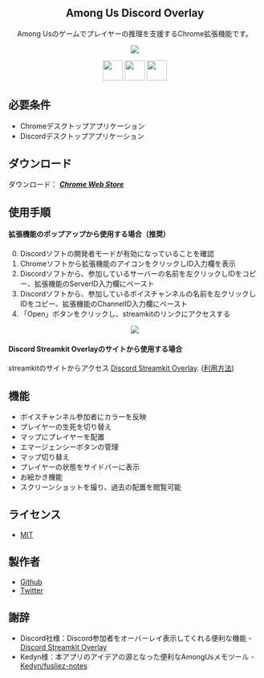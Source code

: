 <h2 align="center">Among Us Discord Overlay</h2>
<p align="center">Among Usのゲームでプレイヤーの推理を支援するChrome拡張機能です。</p>

<p align="center">
 <img src="https://user-images.githubusercontent.com/67271461/104057200-17bdef80-5235-11eb-81da-1003bea7b7a3.gif"/>
</p>

<p align="center">
  <a href="https://jqueryui.com/"><img src="https://user-images.githubusercontent.com/67271461/104057526-a6cb0780-5235-11eb-8627-d18c87969cc5.png" height="40px;" /></a>
  <a href="http://bgrins.github.io/spectrum/"><img src="https://user-images.githubusercontent.com/67271461/104057533-a92d6180-5235-11eb-9c3a-d2666d551af7.png" height="40px;" /></a>
  <a href="http://fabricjs.com/"><img src="https://user-images.githubusercontent.com/67271461/104888448-1b2d4580-59b0-11eb-811f-2a12310df39d.png" height="40px;" /></a>
</p>

## 必要条件

- Chromeデスクトップアプリケーション
- Discordデスクトップアプリケーション

## ダウンロード

ダウンロード： **_[Chrome Web Store](https://chrome.google.com/webstore/detail/among-us-discord-overlay/oommbconacammknogfinbibmnohcalpj)_**

## 使用手順

#### 拡張機能のポップアップから使用する場合（推奨）

0. Discordソフトの開発者モードが有効になっていることを確認
1. Chromeソフトから拡張機能のアイコンをクリックしID入力欄を表示
2. Discordソフトから、参加しているサーバーの名前を左クリックしIDをコピー、拡張機能のServerID入力欄にペースト
3. Discordソフトから、参加しているボイスチャンネルの名前を左クリックしIDをコピー、拡張機能のChannelID入力欄にペースト
4. 「Open」ボタンをクリックし、streamkitのリンクにアクセスする
<p align="center">
 <img src="https://user-images.githubusercontent.com/67271461/105638903-b9da0a80-5eb8-11eb-8eb2-ff2ff749ad10.png"/>
</p>

#### Discord Streamkit Overlayのサイトから使用する場合

streamkitのサイトからアクセス [Discord Streamkit Overlay](https://streamkit.discord.com/overlay).
([利用方法](https://support.discord.com/hc/en-us/articles/223415707))

## 機能

- ボイスチャンネル参加者にカラーを反映
- プレイヤーの生死を切り替え
- マップにプレイヤーを配置
- エマージェンシーボタンの管理
- マップ切り替え
- プレイヤーの状態をサイドバーに表示
- お絵かき機能
- スクリーンショットを撮り、過去の配置を閲覧可能

## ライセンス

- [MIT](https://github.com/Naoya79/Among-Us-Discord-Overlay/blob/main/LICENSE)

## 製作者

- [Github](https://github.com/Naoya79)
- [Twitter](https://twitter.com/NoyExe)

## 謝辞

- Discord社様：Discord参加者をオーバーレイ表示してくれる便利な機能 - [Discord Streamkit Overlay](https://streamkit.discord.com/overlay)
- Kedyn様：本アプリのアイデアの源となった便利なAmongUsメモツール - [Kedyn/fusliez-notes](https://github.com/Kedyn/fusliez-notes)
